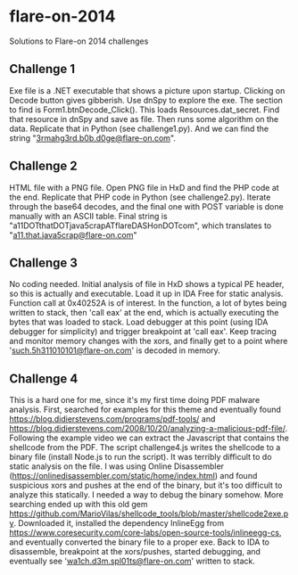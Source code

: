 # flare-on-2014
Solutions to Flare-on 2014 challenges

## Challenge 1
Exe file is a .NET executable that shows a picture upon startup. Clicking on Decode button gives gibberish. Use dnSpy to explore the exe.
The section to find is Form1.btnDecode_Click(). This loads Resources.dat_secret. Find that resource in dnSpy and save as file. Then runs some algorithm on the data.
Replicate that in Python (see challenge1.py). And we can find the string "3rmahg3rd.b0b.d0ge@flare-on.com".

## Challenge 2
HTML file with a PNG file. Open PNG file in HxD and find the PHP code at the end. Replicate that PHP code in Python (see challenge2.py). Iterate through the base64 decodes, and the final one with POST variable is done manually with an ASCII table. Final string is "a11DOTthatDOTjava5crapATflareDASHonDOTcom", which translates to "a11.that.java5crap@flare-on.com"

## Challenge 3
No coding needed. Initial analysis of file in HxD shows a typical PE header, so this is actually and executable. Load it up in IDA Free for static analysis. Function call at 0x40252A is of interest. In the function, a lot of bytes being written to stack, then 'call eax' at the end, which is actually executing the bytes that was loaded to stack. Load debugger at this point (using IDA debugger for simplicity) and trigger breakpoint at 'call eax'. Keep tracing and monitor memory changes with the xors, and finally get to a point where 'such.5h311010101@flare-on.com' is decoded in memory.

## Challenge 4
This is a hard one for me, since it's my first time doing PDF malware analysis. First, searched for examples for this theme and eventually found https://blog.didierstevens.com/programs/pdf-tools/ and https://blog.didierstevens.com/2008/10/20/analyzing-a-malicious-pdf-file/. Following the example video we can extract the Javascript that contains the shellcode from the PDF. The script challenge4.js writes the shellcode to a binary file (install Node.js to run the script). It was terribly difficult to do static analysis on the file. I was using Online Disassembler (https://onlinedisassembler.com/static/home/index.html) and found suspicious xors and pushes at the end of the binary, but it's too difficult to analyze this statically. I needed a way to debug the binary somehow. More searching ended up with this old gem https://github.com/MarioVilas/shellcode_tools/blob/master/shellcode2exe.py. Downloaded it, installed the dependency InlineEgg from https://www.coresecurity.com/core-labs/open-source-tools/inlineegg-cs, and eventually converted the binary file to a proper exe. Back to IDA to disassemble, breakpoint at the xors/pushes, started debugging, and eventually see 'wa1ch.d3m.spl01ts@flare-on.com' written to stack.
